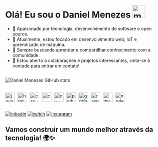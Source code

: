 # Olá! Eu sou o Daniel Menezes <img alt="mysql" height="40" whdth="40" src="https://www.emojiall.com/images/240/microsoft-teams/1f44b.png"/>

- 🚀 Apaixonado por tecnologia, desenvolvimento de software e open source.
- 🔭 Atualmente, estou focado em desenvolvimento web, IoT e aprendizado de máquina.
- 🌱 Sempre buscando aprender e compartilhar conhecimento com a comunidade.
- 🤝 Estou aberto a colaborações e projetos interessantes, sinta-se à vontade para entrar em contato!
##
![Daniel Menezes GitHub stats](https://github-readme-stats.vercel.app/api?username=danielmenzs&show_icons=true&theme=github_dark_dimmed)
<!--![Top Langs](https://github-readme-stats.vercel.app/api/top-langs/?username=danielmenzs&layout=compact&theme=github_dark_dimmed)-->

<!--![Top Langs](https://github-readme-stats.vercel.app/api/top-langs/?username=danielmenzs&hide_progress=true&theme=github_dark_dimmed)-->

<div style="display: inline_block"><br>
    <img align="center" alt="javascript" height="30" whdth="40" src="https://cdn.jsdelivr.net/gh/devicons/devicon/icons/javascript/javascript-original.svg"/>
    <img align="center" alt="html5" height="30" whdth="40" hspace="5" src="https://cdn.jsdelivr.net/gh/devicons/devicon/icons/html5/html5-original.svg"/>
    <img align="center" alt="css" height="30" whdth="40" src="https://cdn.jsdelivr.net/gh/devicons/devicon/icons/css3/css3-original.svg"/>
    <img align="center" alt="c" height="30" whdth="40" hspace="5" src="https://cdn.jsdelivr.net/gh/devicons/devicon/icons/c/c-original.svg"/>
    <img align="center" alt="c++" height="30" whdth="40" src="https://cdn.jsdelivr.net/gh/devicons/devicon/icons/cplusplus/cplusplus-original.svg"/>
    <img align="center" alt="python" height="30" whdth="40" hspace="5" src="https://cdn.jsdelivr.net/gh/devicons/devicon/icons/python/python-original.svg"/>
    <img align="center" alt="grafana" height="30" whdth="40" src="https://cdn.jsdelivr.net/gh/devicons/devicon/icons/grafana/grafana-original.svg"/>
    <img align="center" alt="raspberrypi" height="30" whdth="40" hspace="5" src="https://cdn.jsdelivr.net/gh/devicons/devicon/icons/raspberrypi/raspberrypi-original.svg"/>
    <img align="center" alt="mysql" height="30" whdth="40" src="https://cdn.jsdelivr.net/gh/devicons/devicon/icons/mysql/mysql-original.svg"/>
    <img align="center" alt="nodejs" height="30" whdth="40" hspace="5" src="https://cdn.jsdelivr.net/gh/devicons/devicon/icons/nodejs/nodejs-plain-wordmark.svg"/>
</div>

##

[![linkedin](https://img.shields.io/badge/LinkedIn-0077B5?style=for-the-badge&logo=linkedin&logoColor=white)](https://www.linkedin.com/in/daniel-menzs/)
[![twitch](https://img.shields.io/badge/Twitch-9146FF?style=for-the-badge&logo=twitch&logoColor=white)](https://www.twitch.tv/dan_menzs)
[![instagram](https://img.shields.io/badge/Instagram-E4405F?style=for-the-badge&logo=instagram&logoColor=white)](https://www.instagram.com/daniel.menzs/)

## Vamos construir um mundo melhor através da tecnologia! 🌍✨

